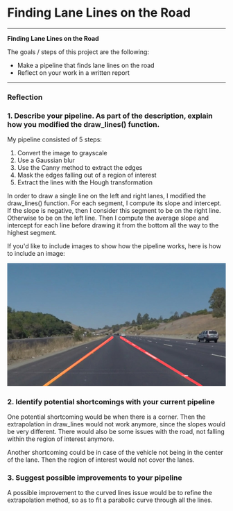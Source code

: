 # **Finding Lane Lines on the Road** 

---

**Finding Lane Lines on the Road**

The goals / steps of this project are the following:
* Make a pipeline that finds lane lines on the road
* Reflect on your work in a written report


[//]: # (Image References)

[image1]: ./examples/grayscale.jpg "Grayscale"

---

### Reflection

### 1. Describe your pipeline. As part of the description, explain how you modified the draw_lines() function.

My pipeline consisted of 5 steps:

1. Convert the image to grayscale
2. Use a Gaussian blur
3. Use the Canny method to extract the edges
4. Mask the edges falling out of a region of interest
5. Extract the lines with the Hough transformation
  
In order to draw a single line on the left and right lanes, I modified the draw_lines() function.
For each segment, I compute its slope and intercept.
If the slope is negative, then I consider this segment to be on the right line.
Otherwise to be on the left line.
Then I compute the average slope and intercept for each line before drawing it from the bottom all the way to the highest segment.

If you'd like to include images to show how the pipeline works, here is how to include an image: 

![Sample result](./test_images_output/solidYellowCurve.jpg)


### 2. Identify potential shortcomings with your current pipeline


One potential shortcoming would be when there is a corner. Then the extrapolation in draw_lines would not work anymore, since the slopes would be very different. There would also be some issues with the road, not falling within the region of interest anymore.

Another shortcoming could be in case of the vehicle not being in the center of the lane. Then the region of interest would not cover the lanes.


### 3. Suggest possible improvements to your pipeline

A possible improvement to the curved lines issue would be to refine the extrapolation method, so as to fit a parabolic curve through all the lines.
